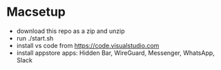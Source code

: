 # Macsetup

- download this repo as a zip and unzip
- run ./start.sh
- install vs code from https://code.visualstudio.com
- install appstore apps: Hidden Bar, WireGuard, Messenger, WhatsApp, Slack
